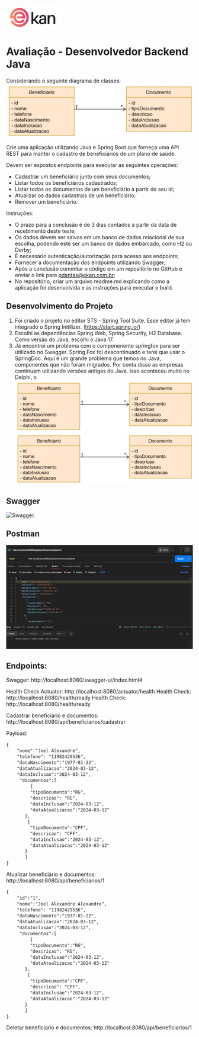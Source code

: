 ![Logotipo.](/imagens/logo.jpg "Logo.") 
# Avaliação - Desenvolvedor Backend Java 

Considerando o seguinte diagrama de classes:
![Modelo de Dados.](/imagens/modelodados.jpg "Modelo de Dados.") 

Crie uma aplicação utilizando Java e Spring Boot que forneça uma API REST para manter o cadastro de beneficiários de um plano de saúde.


Devem ser expostos endpoints para executar as seguintes operações:

* Cadastrar um beneficiário junto com seus documentos;
* Listar todos os beneficiários cadastrados;
* Listar todos os documentos de um beneficiário a partir de seu id;
* Atualizar os dados cadastrais de um beneficiário;
* Remover um beneficiário.


Instruções:
* O prazo para a conclusão é de 3 dias contados a partir da data de recebimento deste teste;
* Os dados devem ser salvos em um banco de dados relacional de sua escolha, podendo este ser um banco de dados embarcado, como H2 ou Derby;
* É necessário autenticação/autorização para acesso aos endpoints;
* Fornecer a documentação dos endpoints utilizando Swagger;
* Após a conclusão commitar o código em um repositório no GitHub e enviar o link para pdantas@ekan.com.br;
* No repositório, criar um arquivo readme.md explicando como a aplicação foi desenvolvida e as instruções para executar o build.

## Desenvolvimento do Projeto

1. Foi criado o projeto no editor STS - Spring Tool Suite. Esse editor já tem integrado o Spring Initilizer. (https://start.spring.io/)
2. Escolhi as dependências Spring Web, Spring Security, H2 Database. Como versão do Java, escolhi o Java 17.
3. Já encontrei um problema com o componenente springfox para ser utilizado no Swagger. Spring Fox foi descontinuado e terei que usar o SpringDoc.
Aqui é um grande problema que temos no Java, componentes que não foram migrados. Por conta disso as empresas continuam utilizando versões antigas do Java.
Isso aconteceu muito no Delphi, o ![Modelo de Dados.](/imagens/modelodados.jpg "Modelo de Dados.") ![Modelo de Dados.](/imagens/modelodados.jpg "Modelo de Dados.") 

## Swagger

![Swagger.](/imagens/Swagger.jpg.jpg "Swagger.") 


## Postman

![Postman Cadastrar.](/imagens/postman-cadastrar.jpg "Postman Cadastrar.") 

## Endpoints:

Swagger: http://localhost:8080/swagger-ui/index.html#

Health Check Actuator: http://localhost:8080/actuator/health
Health Check: http://localhost:8080/health/ready
Health Check: http://localhost:8080/health/ready

Cadastrar beneficiário e documentos: http://localhost:8080/api/beneficiarios/cadastrar

Payload:

```
{
    "nome":"Joel Alexandre",
    "telefone": "11982429536",
    "dataNascimento":"1977-01-22",
    "dataAtualizacao":"2024-03-12",
    "dataInclusao":"2024-03-12",
     "documentos":[
         {
         "tipoDocumento":"RG",
         "descricao": "RG",
         "dataInclusao":"2024-03-12",
         "dataAtualizacao":"2024-03-12"
       },
        {
         "tipoDocumento":"CPF",
         "descricao": "CPF",
         "dataInclusao":"2024-03-12",
         "dataAtualizacao":"2024-03-12"
       }
       ]
}

```

Atualizar beneficiário e documentos: http://localhost:8080/api/beneficiarios/1

```
{  
    "id":"1",
    "nome":"Joel Alexandre Alexandre",
    "telefone": "11982429536",
    "dataNascimento":"1977-01-22",
    "dataAtualizacao":"2024-03-12",
    "dataInclusao":"2024-03-12",
     "documentos":[
         {
         "tipoDocumento":"RG",
         "descricao": "RG",
         "dataInclusao":"2024-03-12",
         "dataAtualizacao":"2024-03-12"
       },
        {
         "tipoDocumento":"CPF",
         "descricao": "CPF",
         "dataInclusao":"2024-03-12",
         "dataAtualizacao":"2024-03-12"
       }
       ]
}

```

Deletar beneficiario e documentos: http://localhost:8080/api/beneficiarios/1